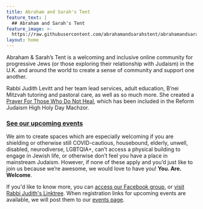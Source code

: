 ```yaml
---
title: Abraham and Sarah's Tent
feature_text: |
  ## Abraham and Sarah's Tent
feature_image: >-
  https://raw.githubusercontent.com/abrahamandsarahstent/abrahamandsarahstent.github.io/main/images/tent.png
layout: home
---
```


Abraham & Sarah’s Tent is a welcoming and inclusive online community for progressive Jews (or those exploring their relationship with Judaism) in the U.K. and around the world to create a sense of community and support one another. 

Rabbi Judith Levitt and her team lead services, adult education, B’nei Mitzvah tutoring and pastoral care, as well as so much more. She created a [Prayer For Those Who Do Not Heal](Https://abrahamsarahstent.github.io/prayerdonotheal), which has been included in the Reform Judaism High Holy Day Machzor.

### [See our upcoming events](https://abrahamandsarahstent.github.io/events.md)

We aim to create spaces which are especially welcoming if you are shielding or otherwise still COVID-cautious, housebound, elderly, unwell, disabled, neurodiverse, LGBTQIA+, can’t access a physical building to engage in Jewish life, or otherwise don’t feel you have a place in mainstream Judaism. However, if none of these apply and you’d just like to join us because we’re awesome, we would love to have you! **You. Are. Welcome**.

If you'd like to know more, you can [access our Facebook group](https://www.facebook.com/groups/557302445794217), or [visit Rabbi Judith's Linktree](https://linktr.ee/rabbijudith). When registration links for upcoming events are available, we will post them to our [events page](https://abrahamandsarahstent.github.io/events).
